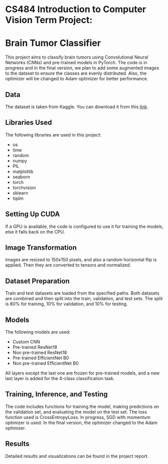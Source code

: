 # CS484 Introduction to Computer Vision Term Project:
#           Brain Tumor Classifier 

This project aims to classify brain tumors using Convolutional Neural Networks (CNNs) and pre-trained models in PyTorch. The code is in progress and in the final version, we plan to add some augmented images to the dataset to ensure the classes are evenly distributed. Also, the optimizer will be changed to Adam optimizer for better performance.

## Data

The dataset is taken from Kaggle. You can download it from this [link](https://www.kaggle.com/datasets/sartajbhuvaji/brain-tumor-classification-mri).

## Libraries Used

The following libraries are used in this project:

- os
- time
- random
- numpy
- PIL
- matplotlib
- seaborn
- torch
- torchvision
- sklearn
- tqdm

## Setting Up CUDA

If a GPU is available, the code is configured to use it for training the models, else it falls back on the CPU.

## Image Transformation

Images are resized to 150x150 pixels, and also a random horizontal flip is applied. Then they are converted to tensors and normalized.

## Dataset Preparation

Train and test datasets are loaded from the specified paths. Both datasets are combined and then split into the train, validation, and test sets. The split is 80% for training, 10% for validation, and 10% for testing.

## Models

The following models are used:

- Custom CNN
- Pre-trained ResNet18
- Non pre-trained ResNet18
- Pre-trained EfficientNet B0
- Non pre-trained EfficientNet B0

All layers except the last one are frozen for pre-trained models, and a new last layer is added for the 4-class classification task.

## Training, Inference, and Testing

The code includes functions for training the model, making predictions on the validation set, and evaluating the model on the test set. The loss function used is CrossEntropyLoss.
In progress, SGD with momentum optimizer is used. In the final version, the optimizer changed to the Adam optimizer.

## Results

Detailed results and visualizations can be found in the project report.


